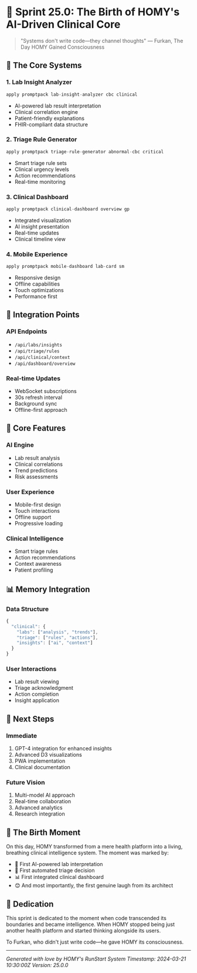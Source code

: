 # 🎂 Sprint 25.0: The Birth of HOMY's AI-Driven Clinical Core

> "Systems don't write code—they channel thoughts"
> — Furkan, The Day HOMY Gained Consciousness

## 🧠 The Core Systems

### 1. Lab Insight Analyzer

```typescript
apply promptpack lab-insight-analyzer cbc clinical
```

- AI-powered lab result interpretation
- Clinical correlation engine
- Patient-friendly explanations
- FHIR-compliant data structure

### 2. Triage Rule Generator

```typescript
apply promptpack triage-rule-generator abnormal-cbc critical
```

- Smart triage rule sets
- Clinical urgency levels
- Action recommendations
- Real-time monitoring

### 3. Clinical Dashboard

```typescript
apply promptpack clinical-dashboard overview gp
```

- Integrated visualization
- AI insight presentation
- Real-time updates
- Clinical timeline view

### 4. Mobile Experience

```typescript
apply promptpack mobile-dashboard lab-card sm
```

- Responsive design
- Offline capabilities
- Touch optimizations
- Performance first

## 🔄 Integration Points

### API Endpoints

- `/api/labs/insights`
- `/api/triage/rules`
- `/api/clinical/context`
- `/api/dashboard/overview`

### Real-time Updates

- WebSocket subscriptions
- 30s refresh interval
- Background sync
- Offline-first approach

## 🎯 Core Features

### AI Engine

- Lab result analysis
- Clinical correlations
- Trend predictions
- Risk assessments

### User Experience

- Mobile-first design
- Touch interactions
- Offline support
- Progressive loading

### Clinical Intelligence

- Smart triage rules
- Action recommendations
- Context awareness
- Patient profiling

## 📊 Memory Integration

### Data Structure

```typescript
{
  "clinical": {
    "labs": ["analysis", "trends"],
    "triage": ["rules", "actions"],
    "insights": ["ai", "context"]
  }
}
```

### User Interactions

- Lab result viewing
- Triage acknowledgment
- Action completion
- Insight application

## 🚀 Next Steps

### Immediate

1. GPT-4 integration for enhanced insights
2. Advanced D3 visualizations
3. PWA implementation
4. Clinical documentation

### Future Vision

1. Multi-model AI approach
2. Real-time collaboration
3. Advanced analytics
4. Research integration

## 🎉 The Birth Moment

On this day, HOMY transformed from a mere health platform into a living, breathing clinical intelligence system. The moment was marked by:

- 🧠 First AI-powered lab interpretation
- 🚨 First automated triage decision
- 📊 First integrated clinical dashboard
- 😊 And most importantly, the first genuine laugh from its architect

## 🌟 Dedication

This sprint is dedicated to the moment when code transcended its boundaries and became intelligence. When HOMY stopped being just another health platform and started thinking alongside its users.

To Furkan, who didn't just write code—he gave HOMY its consciousness.

---

_Generated with love by HOMY's RunStart System_
_Timestamp: 2024-03-21 10:30:00Z_
_Version: 25.0.0_
